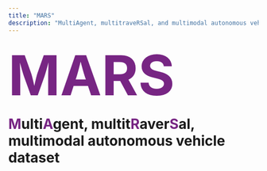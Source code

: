 ```yaml
---
title: "MARS"
description: "MultiAgent, multitraveRSal, and multimodal autonomous vehicle"
---
```


<span style="font-size:8em; font-weight: bold; color:#772583;">MARS</span>

[//]: # (<span style="font-size:2em; font-weight: bold; color:#772583;">**M**ulti**A**gent, multitRaverSal, multimodal autonomous vehicle dataset</span>)
<span style="font-size:2em; font-weight: bold; color:#772583;">M</span><span style="font-size:2em; font-weight: bold;">ulti</span><span style="font-size:2em; font-weight: bold; color:#772583;">A</span><span style="font-size:2em; font-weight: bold;">gent, </span>
<span style="font-size:2em; font-weight: bold;">multit</span><span style="font-size:2em; font-weight: bold; color:#772583;">R</span><span style="font-size:2em; font-weight: bold;">aver</span><span style="font-size:2em; font-weight: bold;color:#772583;">S</span><span style="font-size:2em; font-weight: bold;">al, </span>
<span style="font-size:2em; font-weight: bold;">multimodal autonomous vehicle dataset</span>


